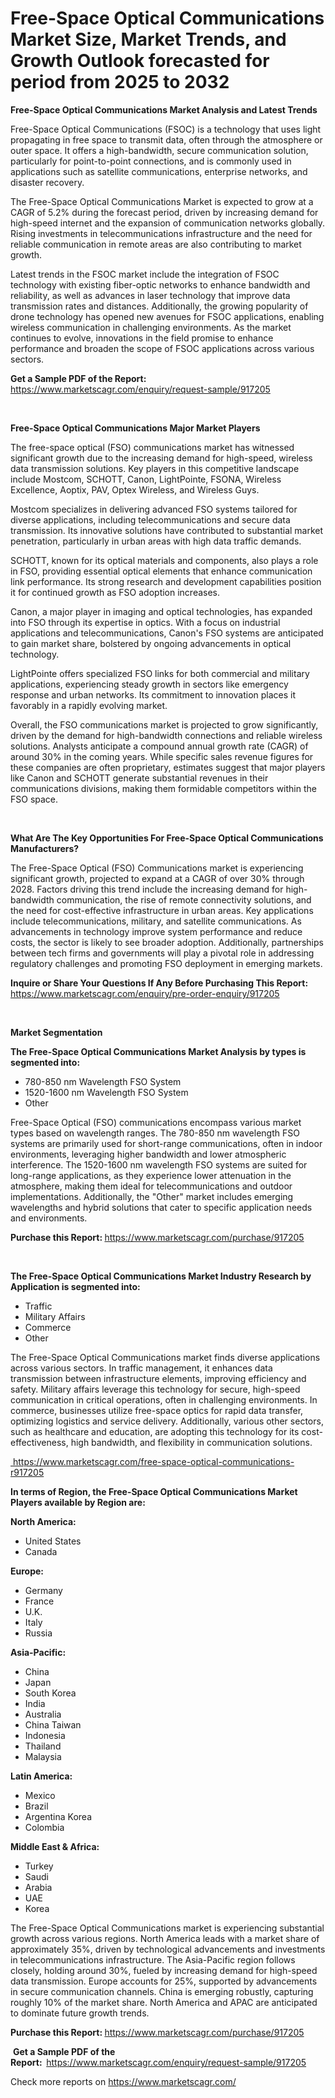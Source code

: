 <p><h1>Free-Space Optical Communications Market Size, Market Trends, and Growth Outlook forecasted for period from 2025 to 2032</h1></p><p><strong>Free-Space Optical Communications Market Analysis and Latest Trends</strong></p>
<p><p>Free-Space Optical Communications (FSOC) is a technology that uses light propagating in free space to transmit data, often through the atmosphere or outer space. It offers a high-bandwidth, secure communication solution, particularly for point-to-point connections, and is commonly used in applications such as satellite communications, enterprise networks, and disaster recovery.</p><p>The Free-Space Optical Communications Market is expected to grow at a CAGR of 5.2% during the forecast period, driven by increasing demand for high-speed internet and the expansion of communication networks globally. Rising investments in telecommunications infrastructure and the need for reliable communication in remote areas are also contributing to market growth. </p><p>Latest trends in the FSOC market include the integration of FSOC technology with existing fiber-optic networks to enhance bandwidth and reliability, as well as advances in laser technology that improve data transmission rates and distances. Additionally, the growing popularity of drone technology has opened new avenues for FSOC applications, enabling wireless communication in challenging environments. As the market continues to evolve, innovations in the field promise to enhance performance and broaden the scope of FSOC applications across various sectors.</p></p>
<p><strong>Get a Sample PDF of the Report:&nbsp;</strong> <a href="https://www.marketscagr.com/enquiry/request-sample/917205?utm_campaign=2318&utm_medium=2&utm_source=Github&utm_content=ia&utm_term=15022025&utm_id=free-space-optical-communications">https://www.marketscagr.com/enquiry/request-sample/917205</a></p>
<p>&nbsp;</p>
<p><strong>Free-Space Optical Communications Major Market Players</strong></p>
<p><p>The free-space optical (FSO) communications market has witnessed significant growth due to the increasing demand for high-speed, wireless data transmission solutions. Key players in this competitive landscape include Mostcom, SCHOTT, Canon, LightPointe, FSONA, Wireless Excellence, Aoptix, PAV, Optex Wireless, and Wireless Guys.</p><p>Mostcom specializes in delivering advanced FSO systems tailored for diverse applications, including telecommunications and secure data transmission. Its innovative solutions have contributed to substantial market penetration, particularly in urban areas with high data traffic demands.</p><p>SCHOTT, known for its optical materials and components, also plays a role in FSO, providing essential optical elements that enhance communication link performance. Its strong research and development capabilities position it for continued growth as FSO adoption increases.</p><p>Canon, a major player in imaging and optical technologies, has expanded into FSO through its expertise in optics. With a focus on industrial applications and telecommunications, Canon's FSO systems are anticipated to gain market share, bolstered by ongoing advancements in optical technology.</p><p>LightPointe offers specialized FSO links for both commercial and military applications, experiencing steady growth in sectors like emergency response and urban networks. Its commitment to innovation places it favorably in a rapidly evolving market.</p><p>Overall, the FSO communications market is projected to grow significantly, driven by the demand for high-bandwidth connections and reliable wireless solutions. Analysts anticipate a compound annual growth rate (CAGR) of around 30% in the coming years. While specific sales revenue figures for these companies are often proprietary, estimates suggest that major players like Canon and SCHOTT generate substantial revenues in their communications divisions, making them formidable competitors within the FSO space.</p></p>
<p>&nbsp;</p>
<p><strong>What Are The Key Opportunities For Free-Space Optical Communications Manufacturers?</strong></p>
<p><p>The Free-Space Optical (FSO) Communications market is experiencing significant growth, projected to expand at a CAGR of over 30% through 2028. Factors driving this trend include the increasing demand for high-bandwidth communication, the rise of remote connectivity solutions, and the need for cost-effective infrastructure in urban areas. Key applications include telecommunications, military, and satellite communications. As advancements in technology improve system performance and reduce costs, the sector is likely to see broader adoption. Additionally, partnerships between tech firms and governments will play a pivotal role in addressing regulatory challenges and promoting FSO deployment in emerging markets.</p></p>
<p><strong>Inquire or Share Your Questions If Any Before Purchasing This Report:</strong> <a href="https://www.marketscagr.com/enquiry/pre-order-enquiry/917205?utm_campaign=2318&utm_medium=2&utm_source=Github&utm_content=ia&utm_term=15022025&utm_id=free-space-optical-communications">https://www.marketscagr.com/enquiry/pre-order-enquiry/917205</a></p>
<p>&nbsp;</p>
<p><strong>Market Segmentation</strong></p>
<p><strong>The Free-Space Optical Communications Market Analysis by types is segmented into:</strong></p>
<p><ul><li>780-850 nm Wavelength FSO System</li><li>1520-1600 nm Wavelength FSO System</li><li>Other</li></ul></p>
<p><p>Free-Space Optical (FSO) communications encompass various market types based on wavelength ranges. The 780-850 nm wavelength FSO systems are primarily used for short-range communications, often in indoor environments, leveraging higher bandwidth and lower atmospheric interference. The 1520-1600 nm wavelength FSO systems are suited for long-range applications, as they experience lower attenuation in the atmosphere, making them ideal for telecommunications and outdoor implementations. Additionally, the "Other" market includes emerging wavelengths and hybrid solutions that cater to specific application needs and environments.</p></p>
<p><strong>Purchase this Report:&nbsp;</strong><a href="https://www.marketscagr.com/purchase/917205?utm_campaign=2318&utm_medium=2&utm_source=Github&utm_content=ia&utm_term=15022025&utm_id=free-space-optical-communications">https://www.marketscagr.com/purchase/917205</a></p>
<p>&nbsp;</p>
<p><strong>The Free-Space Optical Communications Market Industry Research by Application is segmented into:</strong></p>
<p><ul><li>Traffic</li><li>Military Affairs</li><li>Commerce</li><li>Other</li></ul></p>
<p><p>The Free-Space Optical Communications market finds diverse applications across various sectors. In traffic management, it enhances data transmission between infrastructure elements, improving efficiency and safety. Military affairs leverage this technology for secure, high-speed communication in critical operations, often in challenging environments. In commerce, businesses utilize free-space optics for rapid data transfer, optimizing logistics and service delivery. Additionally, various other sectors, such as healthcare and education, are adopting this technology for its cost-effectiveness, high bandwidth, and flexibility in communication solutions.</p></p>
<p><a href="https://www.marketscagr.com/free-space-optical-communications-r917205?utm_campaign=2318&utm_medium=2&utm_source=Github&utm_content=ia&utm_term=15022025&utm_id=free-space-optical-communications">&nbsp;https://www.marketscagr.com/free-space-optical-communications-r917205</a></p>
<p><strong>In terms of Region, the Free-Space Optical Communications Market Players available by Region are:</strong></p>
<p>
    <p> <strong> North America: </strong>
        <ul>
            <li>United States</li>
            <li>Canada</li>
        </ul>
        </p> 
    <p> <strong> Europe: </strong>
        <ul>
            <li>Germany</li>
            <li>France</li>
            <li>U.K.</li>
            <li>Italy</li>
            <li>Russia</li>
        </ul>
        </p> 
    <p> <strong> Asia-Pacific: </strong>
        <ul>
            <li>China</li>
            <li>Japan</li>
            <li>South Korea</li>
            <li>India</li>
            <li>Australia</li>
            <li>China Taiwan</li>
            <li>Indonesia</li>
            <li>Thailand</li>
            <li>Malaysia</li>
        </ul>
        </p> 
    <p> <strong> Latin America: </strong>
        <ul>
            <li>Mexico</li>
            <li>Brazil</li>
            <li>Argentina Korea</li>
            <li>Colombia</li>
        </ul>
        </p> 
    <p> <strong> Middle East & Africa: </strong>
        <ul>
            <li>Turkey</li>
            <li>Saudi</li>
            <li>Arabia</li>
            <li>UAE</li>
            <li>Korea</li>
        </ul>
    </p>
    </p>
<p><p>The Free-Space Optical Communications market is experiencing substantial growth across various regions. North America leads with a market share of approximately 35%, driven by technological advancements and investments in telecommunications infrastructure. The Asia-Pacific region follows closely, holding around 30%, fueled by increasing demand for high-speed data transmission. Europe accounts for 25%, supported by advancements in secure communication channels. China is emerging robustly, capturing roughly 10% of the market share. North America and APAC are anticipated to dominate future growth trends.</p></p>
<p><strong>Purchase this Report: </strong><a href="https://www.marketscagr.com/purchase/917205?utm_campaign=2318&utm_medium=2&utm_source=Github&utm_content=ia&utm_term=15022025&utm_id=free-space-optical-communications">https://www.marketscagr.com/purchase/917205</a></p>
<p>&nbsp;<strong>Get a Sample PDF of the Report:&nbsp;&nbsp;</strong><a href="https://www.marketscagr.com/enquiry/request-sample/917205?utm_campaign=2318&utm_medium=2&utm_source=Github&utm_content=ia&utm_term=15022025&utm_id=free-space-optical-communications">https://www.marketscagr.com/enquiry/request-sample/917205</a></p>
<p><strong></strong></p>
<p>Check more reports on <a href="https://www.marketscagr.com/?utm_campaign=2318&utm_medium=2&utm_source=Github&utm_content=ia&utm_term=15022025&utm_id=free-space-optical-communications">https://www.marketscagr.com/</a></p>